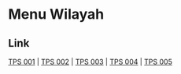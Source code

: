 # Menu Wilayah

## Link

[TPS 001](https://github.com/gigit-pemilu/pemilu-2024-95-papua-pegunungan/tree/main/pileg-dpr/hitung-suara/sub/95-papua-pegunungan/sub/01-jayawijaya/sub/10-pelebaga/sub/2013-duabalek/sub/001-tps)
 | 
[TPS 002](https://github.com/gigit-pemilu/pemilu-2024-95-papua-pegunungan/tree/main/pileg-dpr/hitung-suara/sub/95-papua-pegunungan/sub/01-jayawijaya/sub/10-pelebaga/sub/2013-duabalek/sub/002-tps)
 | 
[TPS 003](https://github.com/gigit-pemilu/pemilu-2024-95-papua-pegunungan/tree/main/pileg-dpr/hitung-suara/sub/95-papua-pegunungan/sub/01-jayawijaya/sub/10-pelebaga/sub/2013-duabalek/sub/003-tps)
 | 
[TPS 004](https://github.com/gigit-pemilu/pemilu-2024-95-papua-pegunungan/tree/main/pileg-dpr/hitung-suara/sub/95-papua-pegunungan/sub/01-jayawijaya/sub/10-pelebaga/sub/2013-duabalek/sub/004-tps)
 | 
[TPS 005](https://github.com/gigit-pemilu/pemilu-2024-95-papua-pegunungan/tree/main/pileg-dpr/hitung-suara/sub/95-papua-pegunungan/sub/01-jayawijaya/sub/10-pelebaga/sub/2013-duabalek/sub/005-tps)


